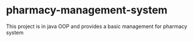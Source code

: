 # pharmacy-management-system
This project is in java OOP and provides a basic management for pharmacy system
